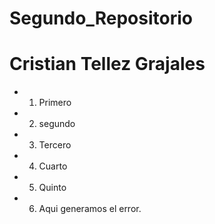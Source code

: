 # Segundo_Repositorio
# Cristian Tellez Grajales

* 1. Primero
* 2. segundo
* 3. Tercero
* 4. Cuarto
* 5. Quinto
* 6. Aqui generamos el error.
    
